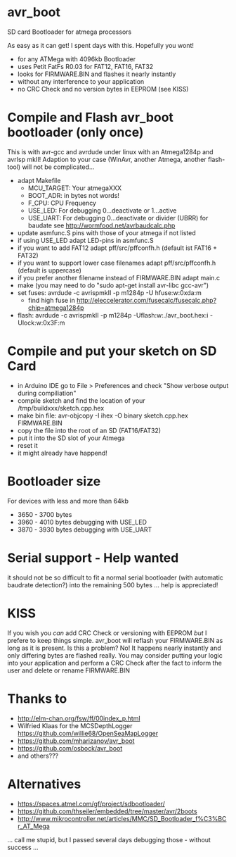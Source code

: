 avr_boot
========

SD card Bootloader for atmega processors

As easy as it can get! I spent days with this. Hopefully you wont!

- for any ATMega with 4096kb Bootloader
- uses Petit FatFs R0.03 for FAT12, FAT16, FAT32
- looks for FIRMWARE.BIN and flashes it nearly instantly
- without any interference to your application
- no CRC Check and no version bytes in EEPROM (see KISS)

# Compile and Flash avr_boot bootloader (only once)

This is with avr-gcc and avrdude under linux with an Atmega1284p and avrIsp mkII! Adaption to your case (WinAvr, another Atmega, another flash-tool) will not be complicated...

- adapt Makefile
  - MCU_TARGET: Your atmegaXXX
  - BOOT_ADR: in bytes not words!
  - F_CPU:  CPU Frequency
  - USE_LED: For debugging 0...deactivate or 1...active
  - USE_UART: For debugging 0...deactivate or divider (UBRR) for baudate see http://wormfood.net/avrbaudcalc.php
- update asmfunc.S pins with those of your atmega if not listed
- if using USE_LED adapt LED-pins in asmfunc.S
- if you want to add FAT12 adapt pff/src/pffconfh.h (default ist FAT16 + FAT32)
- if you want to support lower case filenames adapt pff/src/pffconfh.h (default is uppercase)
- if you prefer another filename instead of FIRMWARE.BIN adapt main.c 
- make (you may need to do "sudo apt-get install avr-libc gcc-avr")
- set fuses: avrdude -c avrispmkII -p m1284p -U hfuse:w:0xda:m
  - find high fuse in http://eleccelerator.com/fusecalc/fusecalc.php?chip=atmega1284p
- flash: avrdude -c avrispmkII -p m1284p -Uflash:w:./avr_boot.hex:i -Ulock:w:0x3F:m 

# Compile and put your sketch on SD Card 

- in Arduino IDE go to File > Preferences and check "Show verbose output during compiliation"
- compile sketch and find the location of your /tmp/buildxxx/sketch.cpp.hex
- make bin file: avr-objcopy -I ihex -O binary sketch.cpp.hex FIRMWARE.BIN
- copy the file into the root of an SD (FAT16/FAT32)
- put it into the SD slot of your Atmega
- reset it
- it might already have happend!

# Bootloader size
For devices with less and more than 64kb
 - 3650 - 3700 bytes
 - 3960 - 4010 bytes debugging with USE_LED
 - 3870 - 3930 bytes debugging with USE_UART

# Serial support - Help wanted
it should not be so difficult to fit a normal serial bootloader (with automatic baudrate detection?) into the remaining 500 bytes ... help is appreciated!

# KISS
If you wish you *can* add CRC Check or versioning with EEPROM *but* I prefere to keep things simple. avr_boot will reflash your FIRMWARE.BIN as long as it is present.
Is this a problem? No! It happens nearly instantly and only differing bytes are flashed really.
You may consider putting your logic into your application and perform a CRC Check after the fact to inform the user and delete or rename FIRMWARE.BIN

# Thanks to
- http://elm-chan.org/fsw/ff/00index_p.html
- Wilfried Klaas for the MCSDepthLogger https://github.com/willie68/OpenSeaMapLogger
- https://github.com/mharizanov/avr_boot
- https://github.com/osbock/avr_boot
- and others???

# Alternatives

- https://spaces.atmel.com/gf/project/sdbootloader/
- https://github.com/thseiler/embedded/tree/master/avr/2boots
- http://www.mikrocontroller.net/articles/MMC/SD_Bootloader_f%C3%BCr_AT_Mega

... call me stupid, but I passed several days debugging those - without success ...

